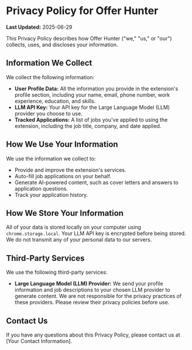 # Privacy Policy for Offer Hunter

**Last Updated:** 2025-06-29

This Privacy Policy describes how Offer Hunter ("we," "us," or "our") collects, uses, and discloses your information.

## Information We Collect

We collect the following information:

*   **User Profile Data:** All the information you provide in the extension's profile section, including your name, email, phone number, work experience, education, and skills.
*   **LLM API Key:** Your API key for the Large Language Model (LLM) provider you choose to use.
*   **Tracked Applications:** A list of jobs you've applied to using the extension, including the job title, company, and date applied.

## How We Use Your Information

We use the information we collect to:

*   Provide and improve the extension's services.
*   Auto-fill job applications on your behalf.
*   Generate AI-powered content, such as cover letters and answers to application questions.
*   Track your application history.

## How We Store Your Information

All of your data is stored locally on your computer using `chrome.storage.local`. Your LLM API key is encrypted before being stored. We do not transmit any of your personal data to our servers.

## Third-Party Services

We use the following third-party services:

*   **Large Language Model (LLM) Provider:** We send your profile information and job descriptions to your chosen LLM provider to generate content. We are not responsible for the privacy practices of these providers. Please review their privacy policies before use.

## Contact Us

If you have any questions about this Privacy Policy, please contact us at [Your Contact Information].
